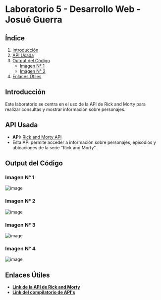 # Laboratorio 5 - Desarrollo Web - Josué Guerra

## Índice
1. [Introducción](#introducción)
2. [API Usada](#api-usada)
3. [Output del Código](#output-del-código)
   - [Imagen N° 1](#imagen-n°-1)
   - [Imagen N° 2](#imagen-n°-2)
4. [Enlaces Útiles](#enlaces-útiles)

## Introducción
Este laboratorio se centra en el uso de la API de Rick and Morty para realizar consultas y mostrar información sobre personajes.

## API Usada
- **API:** [Rick and Morty API](https://rickandmortyapi.com/api/character/)
- Esta API permite acceder a información sobre personajes, episodios y ubicaciones de la serie "Rick and Morty".

## Output del Código
### Imagen N° 1
![image](https://github.com/user-attachments/assets/93681d38-59f1-4704-8cd4-2bde7c87a83b)

### Imagen N° 2
![image](https://github.com/user-attachments/assets/6a3b77e8-8fcd-4b99-bc9f-5e523391c661)

### Imagen N° 3
![image](https://github.com/user-attachments/assets/d908d655-7e1b-41b7-b6aa-c335c2bc00ba)

### Imagen N° 4
![image](https://github.com/user-attachments/assets/23de2609-cd11-444f-9059-cfa5a5fb4460)

## Enlaces Útiles
- **[Link de la API de Rick and Morty](https://rickandmortyapi.com/api/character/)**
- **[Link del compilatorio de API's](https://public-api-lists.github.io/public-api-lists/)**
